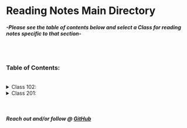 # Reading Notes Main Directory

#### *-Please see the table of contents below and select a Class for reading notes specific to that section-*
<br>
<br>

### Table of Contents:
<br>


<details><summary>Class 102:</summary>
<p>
<br>

[Reading Notes 01](102/102Reading01.md)

<br>

[Reading Notes 02](102Reading02.md)
<br>

[Reading Notes 03](/102/102_Reading_03.md)

[Reading Notes 04](102/102_Reading_04.md)

[Reading Notes 05](102/102_Reading_05.md)

[Reading Notes 06](102/102_Reading_06.md)

[Reading Notes 07](102/102_Reading_07.md)

[Reading Notes 08](102/102_Reading_08.md)

</p>
</details>

<details><summary>Class 201:</summary>
<p>
<br>

[Reading Notes 01](201/201_Reading_01.md)

[Reading Notes 02](201/201_Reading_02.md)

[Reading Notes 03](201/201_Reading_03.md)

[Reading Notes 04](201/201_Reading_04.md)

[Reading Notes 05](201/201_Reading_05.md)

[Reading Notes 06](201/201_Reading_06.md)

[Reading Notes 07](201/201_Reading_07.md)

[Reading Notes 08](201/201_Reading_08.md)

[Reading Notes 09](201/201_Reading_09.md)

[Reading Notes 10](201/201_Reading_10.md)

[Reading Notes 11](201/201_Reading_11.md)

[Reading Notes 12](201/201_Reading_12.md)

[Reading Notes 13](201/201_Reading_13.md)

[Reading Notes 14](201/201_Reading_14.md)

[Reading Notes 15](201/201_Reading_15.md)
</p>
</details>

<br>
<br>

##### Reach out and/or follow @ [GitHub](https://github.com/NicholasBrown-01)


